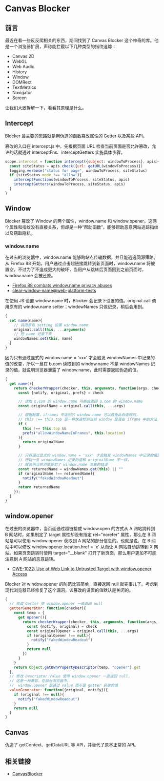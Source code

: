 # Canvas Blocker

## 前言

最近在看一些反反爬相关的东西，期间找到了 Canvas Blocker 这个神奇的库。他是一个浏览器扩展，声称能拦截以下几种类型的指纹追踪：

* Canvas 2D
* WebGL
* Web Audio
* History
* Window
* DOMRect
* TextMetrics
* Navigator
* Screen

让我们大致拆解一下，看看其原理是什么。

## Intercept

Blocker 最主要的思路就是用伪造的函数篡改属性的 Getter 以及某些 API。

篡改的入口在 intercept.js 中，先根据页面 URL 检查当前页面是否允许篡改，允许的话就通过 interceptFns、interceptGetters 实施具体步骤。

```js
scope.intercept = function intercept({subject: windowToProcess}, apis){
  const siteStatus = apis.check({url: getURL(windowToProcess)})
  logging.verbose("status for page", windowToProcess, siteStatus)
  if (siteStatus.mode !== "allow"){
    interceptFunctions(windowToProcess, siteStatus, apis)
    interceptGetters(windowToProcess, siteStatus, apis)
  }
}
```

## Window

Blocker 篡改了 Window 的两个属性，window.name 和 window.opener。这两个属性和指纹没有直接关系，但却是一种“帮助函数”，能够帮助恶意网站追踪指纹以及窃取隐私。

### window.name

在过去的浏览器中，window.name 能够跨站点传输数据，并且能逃逸同源策略。从 Firefox 88 开始，用户通过点击超链接跳转到新页面时，window.name 将被置空，不过为了不造成更大的破坏，当用户从跳转后页面回到之前页面时，window.name 会被还原。

* [Firefox 88 combats window.name privacy abuses](https://blog.mozilla.org/security/2021/04/19/firefox-88-combats-window-name-privacy-abuses/)
* [clear-window-name@web-platform-tests](https://wpt.fyi/results/html/browsers/windows/clear-window-name.https.html?label=master&label=experimental&aligned)

在使用 JS 设置 window.name 时，Blcoker 会记录下设置的值。original.call 调用原有的 window.name setter；windowNames 只做记录，稍后会用到。

```js
{
  set name(name){
    // 调用原有 setting 设置 window.name
    original.call(this, ...arguments)
    // 把 name 记录下来
    windowNames.set(this, name)
  }
}
```

因为只有通过显式的 window.name = 'xxx' 才会触发 windowNames 中记录的值的改变，所以一旦在 b.com 读取到的 window.name 不是 windowNames 记录的值，就说明浏览器泄露了 window.name，此时需要返回伪造的值。

```js
{
  get name(){
    return checkerWrapper(checker, this, arguments, function(args, check){
      const {notify, original, prefs} = check

      // 读取 b.com 的 window.name 可能会返回 a.com 的 window.name
      const originalName = original.call(this, ...args)

      // 根据配置，iframes 中返回的 window.name 可以赦免此伪造规则，
      // this !== this.top 是一种快速检测当前 window 是否在 iframe 中的方法
      if (
        this !== this.top &&
        prefs("allowWindowNameInFrames", this.location)
      ){
        return originalName
      }

      // 只有通过显式的 window.name = 'xxx' 才会触发 windowNames 中记录的值的改变，
      // 所以一旦 windowNames 记录的值和 originalName 不一样，
      // 就说明当前浏览器犯了 window.name 泄露的错误
      const returnedName = windowNames.get(this) || ""
      if (originalName !== returnedName){
        notify("fakedWindowReadout")
      }
      return returnedName
    });
  }
}
```

## window.opener

在过去的浏览器中，当页面通过超链接或 window.open 的方式从 A 网站跳转到 B 网站时，如果制定了 target 属性却没有指定 rel="norefer" 属性，那么在 B 网站是可以使用 window.opener 获取到 A 网站的部分信息的。也就是说，在 B 网站中可以修改 window.opener.location.href = 'x' 从而让 A 网站自动跳转到 X 网站。如果页面跳转时使用 target="__blank" 打开了新页面，那么用户更加不可能注意到 A 网站的恶意跳转。

* [CWE-1022: Use of Web Link to Untrusted Target with window.opener Access](https://cwe.mitre.org/data/definitions/1022.html)

Blocker 对 window.opener 的防范比较简单，直接返回 null 就完事儿了。考虑到现代浏览器已经修复了这个漏洞，该篡改的设置的值默认是关闭的。

```js
{
  // 修改 Getter 使 window.opener 一直返回 null
  getterGenerator: function(checker){
    const temp = {
      get opener(){
        return checkerWrapper(checker, this, arguments, function(args, check){
          const {notify, original} = check
          const originalOpener = original.call(this, ...args)
          if (originalOpener !== null){
            notify("fakedWindowReadout")
          }
          return null
        })
      }
    }
    return Object.getOwnPropertyDescriptor(temp, "opener").get
  },
  // 修改 Descriptor.Value 使得 window.opener 一直返回 null，
  // 这是一种兼容，在部分浏览器中，
  //  window.opener 是通过 value 而不是 getter 获取的值
  valueGenerator: function({original, notify}){
    if (original !== null){
      notify("fakedWindowReadout")
    }
    return null
  }
}
```

## Canvas

伪造了 getContext、getDataURL 等 API，并替代了原本正常的 API。

## 相关链接

* [CanvasBlocker](https://github.com/kkapsner/CanvasBlocker)